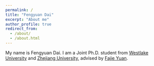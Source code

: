 ```yaml
---
permalink: /
title: "Fengyuan Dai"
excerpt: "About me"
author_profile: true
redirect_from: 
  - /about/
  - /about.html
---
```


My name is Fengyuan Dai. I am a Joint Ph.D. student from [Westlake University](https://www.westlake.edu.cn/) and [Zhejiang University](https://www.zju.edu.cn/), advised by [Fajie Yuan](https://fajieyuan.github.io/).